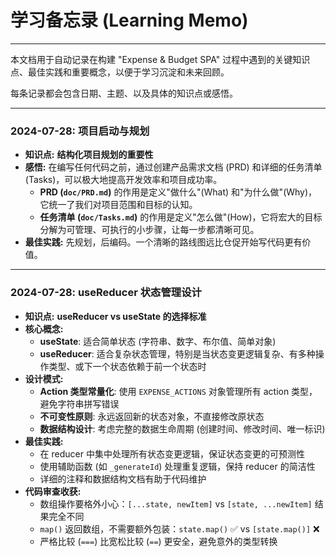 # 学习备忘录 (Learning Memo)

---

本文档用于自动记录在构建 "Expense & Budget SPA" 过程中遇到的关键知识点、最佳实践和重要概念，以便于学习沉淀和未来回顾。

每条记录都会包含日期、主题、以及具体的知识点或感悟。

---

### 2024-07-28: 项目启动与规划

*   **知识点:** **结构化项目规划的重要性**
*   **感悟:** 在编写任何代码之前，通过创建产品需求文档 (PRD) 和详细的任务清单 (Tasks)，可以极大地提高开发效率和项目成功率。
    *   **PRD (`doc/PRD.md`)** 的作用是定义"做什么"(What) 和"为什么做"(Why)，它统一了我们对项目范围和目标的认知。
    *   **任务清单 (`doc/Tasks.md`)** 的作用是定义"怎么做"(How)，它将宏大的目标分解为可管理、可执行的小步骤，让每一步都清晰可见。
*   **最佳实践:** 先规划，后编码。一个清晰的路线图远比仓促开始写代码更有价值。

---

### 2024-07-28: useReducer 状态管理设计

*   **知识点:** **useReducer vs useState 的选择标准**
*   **核心概念:** 
    *   **useState**: 适合简单状态 (字符串、数字、布尔值、简单对象)
    *   **useReducer**: 适合复杂状态管理，特别是当状态变更逻辑复杂、有多种操作类型、或下一个状态依赖于前一个状态时
*   **设计模式:** 
    *   **Action 类型常量化**: 使用 `EXPENSE_ACTIONS` 对象管理所有 action 类型，避免字符串拼写错误
    *   **不可变性原则**: 永远返回新的状态对象，不直接修改原状态
    *   **数据结构设计**: 考虑完整的数据生命周期 (创建时间、修改时间、唯一标识)
*   **最佳实践:** 
    *   在 reducer 中集中处理所有状态变更逻辑，保证状态变更的可预测性
    *   使用辅助函数 (如 `_generateId`) 处理重复逻辑，保持 reducer 的简洁性
    *   详细的注释和数据结构文档有助于代码维护
*   **代码审查收获:**
    *   数组操作要格外小心：`[...state, newItem]` vs `[state, ...newItem]` 结果完全不同
    *   `map()` 返回数组，不需要额外包装：`state.map()` ✅ vs `[state.map()]` ❌
    *   严格比较 (`===`) 比宽松比较 (`==`) 更安全，避免意外的类型转换 